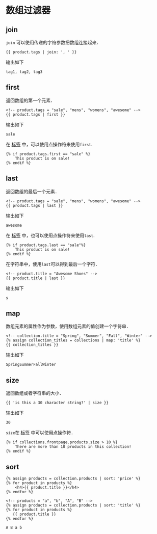 # 数组过滤器



## join

`join` 可以使用传递的字符参数把数组连接起来．  

```
{{ product.tags | join: ', ' }}
```

输出如下  


```
tag1, tag2, tag3
```


## first


返回数组的第一个元素．  

```
<!-- product.tags = "sale", "mens", "womens", "awesome" -->
{{ product.tags | first }}
```

输出如下  

```
sale
```

在 [标签](tags.md) 中，可以使用点操作符来使用`first`.  

```
{% if product.tags.first == "sale" %}
    This product is on sale!
{% endif %}
```



## last

返回数组的最后一个元素．  

```
<!-- product.tags = "sale", "mens", "womens", "awesome" -->
{{ product.tags | last }}
```

输出如下  

```
awesome
```

在 [标签](tags.md) 中，也可以使用点操作符来使用`last`.  

```
{% if product.tags.last == "sale"%}
    This product is on sale!
{% endif %}
```

在字符串中，使用`last`可以得到最后一个字符．  

```
<!-- product.title = "Awesome Shoes" -->
{{ product.title | last }}
```

输出如下  

```
s
```



## map

数组元素的属性作为参数，使用数组元素的值创建一个字符串．  

```
<!-- collection.title = "Spring", "Summer", "Fall", "Winter" -->
{% assign collection_titles = collections | map: 'title' %}
{{ collection_titles }}
```

输出如下  

```
SpringSummerFallWinter
```


## size

返回数组或者字符串的大小．  

```
{{ 'is this a 30 character string?' | size }}
```

输出如下  

```
30
```

`size`在 [标签](tags.md) 中可以使用点操作符．  

```
{% if collections.frontpage.products.size > 10 %}
    There are more than 10 products in this collection! 
{% endif %}
```


## sort





```
{% assign products = collection.products | sort: 'price' %}
{% for product in products %}
    <h4>{{ product.title }}</h4>
{% endfor %}
```

```
<!-- products = "a", "b", "A", "B" -->
{% assign products = collection.products | sort: 'title' %}
{% for product in products %}
   {{ product.title }}
{% endfor %}
```


```
A B a b
```




